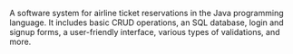 A software system for airline ticket reservations in the Java programming language. It includes basic CRUD operations, an SQL database, login and signup forms, a user-friendly interface, various types of validations, and more.
